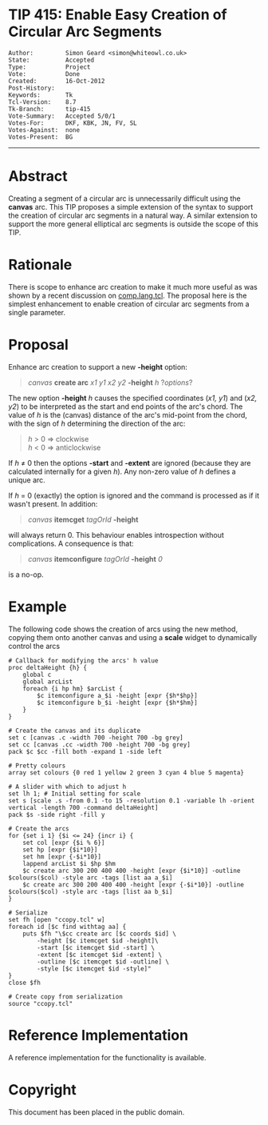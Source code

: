 # TIP 415: Enable Easy Creation of Circular Arc Segments
	Author:         Simon Geard <simon@whiteowl.co.uk>
	State:          Accepted
	Type:           Project
	Vote:           Done
	Created:        16-Oct-2012
	Post-History:   
	Keywords:       Tk
	Tcl-Version:    8.7
	Tk-Branch:      tip-415
	Vote-Summary:   Accepted 5/0/1
	Votes-For:      DKF, KBK, JN, FV, SL
	Votes-Against:  none
	Votes-Present:  BG
-----

# Abstract

Creating a segment of a circular arc is unnecessarily difficult using the
**canvas** arc. This TIP proposes a simple extension of the syntax to
support the creation of circular arc segments in a natural way. A similar
extension to support the more general elliptical arc segments is outside the
scope of this TIP.

# Rationale

There is scope to enhance arc creation to make it much more useful as was
shown by a recent discussion on [comp.lang.tcl](news:comp.lang.tcl). The proposal here is the
simplest enhancement to enable creation of circular arc segments from a single
parameter.

# Proposal

Enhance arc creation to support a new **-height** option:

 > _canvas_ **create arc** _x1 y1 x2 y2_ **-height** _h_ ?_options_?

The new option **-height** _h_ causes the specified coordinates (_x1, y1_) and (_x2, y2_) to be interpreted as the
start and end points of the arc's chord. The value of _h_ is the \(canvas\) distance of the arc's
mid-point from the chord, with the sign of _h_ determining the direction of the arc:

> _h_ > 0 &rArr; clockwise  
> _h_ < 0 &rArr; anticlockwise

If _h_ &ne; 0 then the options **-start** and **-extent** are ignored \(because they are calculated internally for a given _h_\).
Any non-zero value of _h_ defines a unique arc.

If _h_ = 0 \(exactly\) the option is ignored and the command is processed as if it wasn't present. In addition:

 > _canvas_ **itemcget** _tagOrId_ **-height**

will always return 0. This behaviour enables introspection without complications. A consequence is that:

 > _canvas_ **itemconfigure** _tagOrId_ **-height** _0_

is a no-op.

# Example

The following code shows the creation of arcs using the new method, copying them onto another canvas
and using a **scale** widget to dynamically control the arcs

	# Callback for modifying the arcs' h value
	proc deltaHeight {h} {
		global c
		global arcList
		foreach {i hp hm} $arcList {
			$c itemconfigure a_$i -height [expr {$h*$hp}]
			$c itemconfigure b_$i -height [expr {$h*$hm}]
		}
	}
	
	# Create the canvas and its duplicate
	set c [canvas .c -width 700 -height 700 -bg grey]
	set cc [canvas .cc -width 700 -height 700 -bg grey]
	pack $c $cc -fill both -expand 1 -side left
	
	# Pretty colours
	array set colours {0 red 1 yellow 2 green 3 cyan 4 blue 5 magenta}
	
	# A slider with which to adjust h
	set lh 1; # Initial setting for scale
	set s [scale .s -from 0.1 -to 15 -resolution 0.1 -variable lh -orient vertical -length 700 -command deltaHeight]
	pack $s -side right -fill y
	
	# Create the arcs
	for {set i 1} {$i <= 24} {incr i} {
		set col [expr {$i % 6}]
		set hp [expr {$i*10}]
		set hm [expr {-$i*10}]
		lappend arcList $i $hp $hm
		$c create arc 300 200 400 400 -height [expr {$i*10}] -outline $colours($col) -style arc -tags [list aa a_$i]
		$c create arc 300 200 400 400 -height [expr {-$i*10}] -outline $colours($col) -style arc -tags [list aa b_$i]
	}
	
	# Serialize
	set fh [open "ccopy.tcl" w]
	foreach id [$c find withtag aa] {
	    puts $fh "\$cc create arc [$c coords $id] \
			-height [$c itemcget $id -height]\
			-start [$c itemcget $id -start] \
			-extent [$c itemcget $id -extent] \
			-outline [$c itemcget $id -outline] \
			-style [$c itemcget $id -style]"
	}
	close $fh
	
	# Create copy from serialization
	source "ccopy.tcl"

# Reference Implementation

A reference implementation for the functionality is available.

# Copyright

This document has been placed in the public domain.

